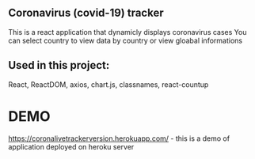 ## Coronavirus (covid-19) tracker
This is a react application that dynamicly displays coronavirus cases
You can select country to view data by country or view gloabal informations

## Used in this project:
React, ReactDOM, axios, chart.js, classnames, react-countup

# DEMO
https://coronalivetrackerversion.herokuapp.com/ - this is a demo of application deployed on heroku server
